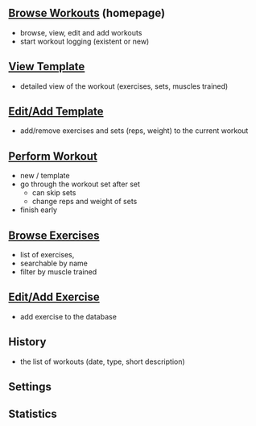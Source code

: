 ## [Browse Workouts](browse-workouts.md) (homepage)
- browse, view, edit and add workouts
- start workout logging (existent or new)
## [View Template](view-template.md)
- detailed view of the workout (exercises, sets, muscles trained)
## [Edit/Add Template](edit-template.md)
- add/remove exercises and sets (reps, weight) to the current workout
## [Perform Workout](perform-workout.md)
- new / template
- go through the workout set after set 
	- can skip sets
	- change reps and weight of sets
- finish early
## [Browse Exercises](browse-exercises.md)
- list of exercises, 
- searchable by name 
- filter by muscle trained
## [Edit/Add Exercise](edit-exercise.md)
- add exercise to the database
## History
- the list of workouts (date, type, short description)
## Settings
## Statistics

